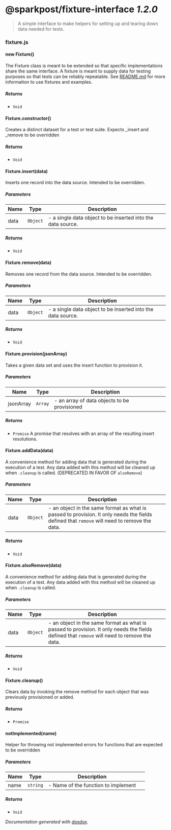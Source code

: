 # @sparkpost/fixture-interface *1.2.0*

> A simple interface to make helpers for setting up and tearing down data needed for tests.


### fixture.js


#### new Fixture() 

The Fixture class is meant to be extended so that specific implementations share the same interface.  A
fixture is meant to supply data for testing purposes so that tests can be reliably repeatable.  See
[README.md](/README.md) for more information to use fixtures and examples.






##### Returns


- `Void`



#### Fixture.constructor() 

Creates a distinct dataset for a test or test suite. Expects _insert and _remove to be overridden






##### Returns


- `Void`



#### Fixture.insert(data) 

Inserts one record into the data source. Intended to be overridden.




##### Parameters

| Name | Type | Description |  |
| ---- | ---- | ----------- | -------- |
| data | `Object`  | - a single data object to be inserted into the data source. | &nbsp; |




##### Returns


- `Void`



#### Fixture.remove(data) 

Removes one record from the data source. Intended to be overridden.




##### Parameters

| Name | Type | Description |  |
| ---- | ---- | ----------- | -------- |
| data | `Object`  | - a single data object to be inserted into the data source. | &nbsp; |




##### Returns


- `Void`



#### Fixture.provision(jsonArray) 

Takes a given data set and uses the insert function to provision it.




##### Parameters

| Name | Type | Description |  |
| ---- | ---- | ----------- | -------- |
| jsonArray | `Array`  | - an array of data objects to be provisioned | &nbsp; |




##### Returns


- `Promise`  A promise that resolves with an array of the resulting insert resolutions.



#### Fixture.addData(data) 

A convenience method for adding data that is generated during the execution of a test. Any data added with this
method will be cleaned up when `.cleanup` is called. (DEPRECATED IN FAVOR OF `alsoRemove`)




##### Parameters

| Name | Type | Description |  |
| ---- | ---- | ----------- | -------- |
| data | `Object`  | - an object in the same format as what is passed to provision. It only needs the fields defined that `remove` will need to remove the data. | &nbsp; |




##### Returns


- `Void`



#### Fixture.alsoRemove(data) 

A convenience method for adding data that is generated during the execution of a test. Any data added with this
method will be cleaned up when `.cleanup` is called.




##### Parameters

| Name | Type | Description |  |
| ---- | ---- | ----------- | -------- |
| data | `Object`  | - an object in the same format as what is passed to provision. It only needs the fields defined that `remove` will need to remove the data. | &nbsp; |




##### Returns


- `Void`



#### Fixture.cleanup() 

Clears data by invoking the remove method for each object that was previously provisioned or added.






##### Returns


- `Promise`  



#### notImplemented(name) 

Helper for throwing not implemented errors for functions that are expected to be overridden




##### Parameters

| Name | Type | Description |  |
| ---- | ---- | ----------- | -------- |
| name | `string`  | - Name of the function to implement | &nbsp; |




##### Returns


- `Void`




*Documentation generated with [doxdox](https://github.com/neogeek/doxdox).*

